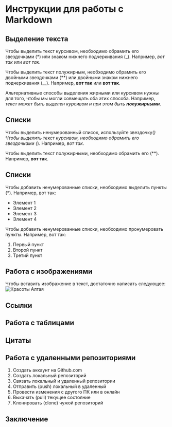 # Инструкции для работы с Markdown

## Выделение текста

Чтобы выделить текст курсивом, необходимо обрамить его звездочками (*) или знаком нижнего подчеркивания (_). Например, *вот так* или _вот так_.

Чтобы выделить текст полужирным, необходимо обрамить его двойными звездочками (**) или двойными знаком нижнего подчеркивания (__). Например, **вот так** или __вот так__.

Альтернативные способы выделения жирными или курсивом нужны для того, чтобы мы могли совмещать оба этих способа. Например, _текст может быть выделен курсивом и при этом быть **полужирными**_.

## Списки
Чтобы выделить ненумерованный список, используйте звездочку(*)
Чтобы выделить текст курсивом, необходимо обрамить его звездочками (*). Например, *вот так*.

Чтобы выделить текст полужирными, необходимо обрамить его (**). Например, **вот так**.

## Списки

Чтобы добавить ненумерованные списки, необходимо выделить пункты (*). Например, вот так:
* Элемент 1
* Элемент 2
* Элемент 3
* Элемент 4

Чтобы добавить ненумерованные списки, необходимо пронумеровать пункты. Например, вот так:
1. Первый пункт
2. Второй пункт
3. Третий пункт

## Работа с изображениями

Чтобы вставить изображение в текст, достаточно написать следующее:
![Красоты Алтая](%D0%90%D0%BB%D1%82%D0%B0%D0%B9.png)

## Ссылки

## Работа с таблицами

## Цитаты

## Работа с удаленными репозиториями

1. Создать аккаунт на Github.com
2. Создать локальный репозиторий
3. Связать локальный и удаленный репозитории
4. Отправить (push) локальный в удаленный
5. Провести изменения с другого ПК или в онлайн
6. Выкачать (pull) текущее состояние
7. Клонировать (clone) чужой репозиторий

## Заключение